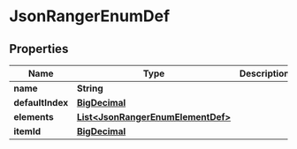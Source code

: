 
# JsonRangerEnumDef

## Properties
Name | Type | Description | Notes
------------ | ------------- | ------------- | -------------
**name** | **String** |  |  [optional]
**defaultIndex** | [**BigDecimal**](BigDecimal.md) |  |  [optional]
**elements** | [**List&lt;JsonRangerEnumElementDef&gt;**](JsonRangerEnumElementDef.md) |  |  [optional]
**itemId** | [**BigDecimal**](BigDecimal.md) |  |  [optional]



